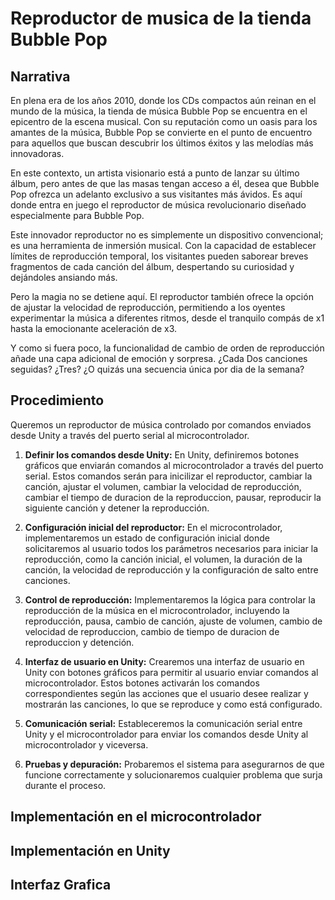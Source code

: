 # Reproductor de musica de la tienda Bubble Pop

## Narrativa

En plena era de los años 2010, donde los CDs compactos aún reinan en el mundo de la música, la tienda de música Bubble Pop se encuentra en el epicentro de la escena musical. Con su reputación como un oasis para los amantes de la música, Bubble Pop se convierte en el punto de encuentro para aquellos que buscan descubrir los últimos éxitos y las melodías más innovadoras.

En este contexto, un artista visionario está a punto de lanzar su último álbum, pero antes de que las masas tengan acceso a él, desea que Bubble Pop ofrezca un adelanto exclusivo a sus visitantes más ávidos. Es aquí donde entra en juego el reproductor de música revolucionario diseñado especialmente para Bubble Pop.

Este innovador reproductor no es simplemente un dispositivo convencional; es una herramienta de inmersión musical. Con la capacidad de establecer límites de reproducción temporal, los visitantes pueden saborear breves fragmentos de cada canción del álbum, despertando su curiosidad y dejándoles ansiando más.

Pero la magia no se detiene aquí. El reproductor también ofrece la opción de ajustar la velocidad de reproducción, permitiendo a los oyentes experimentar la música a diferentes ritmos, desde el tranquilo compás de x1 hasta la emocionante aceleración de x3.

Y como si fuera poco, la funcionalidad de cambio de orden de reproducción añade una capa adicional de emoción y sorpresa. ¿Cada Dos canciones seguidas? ¿Tres? ¿O quizás una secuencia única por dia de la semana? 

## Procedimiento

Queremos un reproductor de música controlado por comandos enviados desde Unity a través del puerto serial al microcontrolador. 

1. **Definir los comandos desde Unity:** En Unity, definiremos botones gráficos que enviarán comandos al microcontrolador a través del puerto serial. Estos comandos serán para inicilizar el reproductor, cambiar la canción, ajustar el volumen, cambiar la velocidad de reproducción, cambiar el tiempo de duracion de la reproduccion, pausar, reproducir la siguiente canción y detener la reproducción.

2. **Configuración inicial del reproductor:** En el microcontrolador, implementaremos un estado de configuración inicial donde solicitaremos al usuario todos los parámetros necesarios para iniciar la reproducción, como la canción inicial, el volumen, la duración de la canción, la velocidad de reproducción y la configuración de salto entre canciones.

3. **Control de reproducción:** Implementaremos la lógica para controlar la reproducción de la música en el microcontrolador, incluyendo la reproducción, pausa, cambio de canción, ajuste de volumen, cambio de velocidad de reproduccion, cambio de tiempo de duracion de reproduccion y detención.

4. **Interfaz de usuario en Unity:** Crearemos una interfaz de usuario en Unity con botones gráficos para permitir al usuario enviar comandos al microcontrolador. Estos botones activarán los comandos correspondientes según las acciones que el usuario desee realizar y mostrarán las canciones, lo que se reproduce y como está configurado.

5. **Comunicación serial:** Estableceremos la comunicación serial entre Unity y el microcontrolador para enviar los comandos desde Unity al microcontrolador y viceversa.

6. **Pruebas y depuración:** Probaremos el sistema para asegurarnos de que funcione correctamente y solucionaremos cualquier problema que surja durante el proceso.

## Implementación en el microcontrolador

## Implementación en Unity

## Interfaz Grafica
